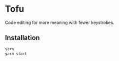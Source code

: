 # Tofu

Code editing for more meaning with fewer keystrokes.

## Installation

```bash
yarn
yarn start
```
